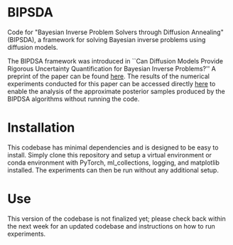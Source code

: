 # BIPSDA

Code for "Bayesian Inverse Problem Solvers through Diffusion Annealing" (BIPSDA), a framework for solving Bayesian inverse problems using diffusion models.

The BIPDSA framework was introduced in ``Can Diffusion Models Provide Rigorous Uncertainty Quantification for Bayesian Inverse Problems?'' A preprint of the paper can be found [here](https://arxiv.org/abs/2503.03007). The results of the numerical experiments conducted for this paper can be accessed directly [here](https://doi.org/10.7910/DVN/0L5KGB)
to enable the analysis of the approximate posterior samples produced by the BIPDSA algorithms without running the code. 

# Installation

This codebase has minimal dependencies and is designed to be easy to install. Simply clone this repository and setup a virtual environment or conda environment 
with PyTorch, ml_collections, logging, and matplotlib installed. The experiments can then be run without any additional setup. 

# Use 

This version of the codebase is not finalized yet; please check back within the next week for an updated codebase and instructions on how to run experiments. 